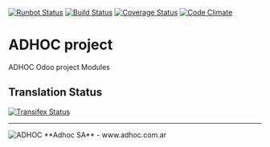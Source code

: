 [![Runbot Status](http://runbot.adhoc.com.ar/runbot/badge/flat/20/11.0.svg)](http://runbot.adhoc.com.ar/runbot/repo/github-com-ingadhoc-project-20)
[![Build Status](https://travis-ci.org/ingadhoc/project.svg?branch=11.0)](https://travis-ci.org/ingadhoc/project)
[![Coverage Status](https://coveralls.io/repos/ingadhoc/project/badge.png?branch=11.0)](https://coveralls.io/r/ingadhoc/project?branch=11.0)
[![Code Climate](https://codeclimate.com/github/ingadhoc/project/badges/gpa.svg)](https://codeclimate.com/github/ingadhoc/project)

# ADHOC project

ADHOC Odoo project Modules

[//]: # (addons)
[//]: # (end addons)

Translation Status
------------------
[![Transifex Status](https://www.transifex.com/projects/p/ingadhoc-project-11-0/chart/image_png)](https://www.transifex.com/projects/p/ingadhoc-project-11-0)

----

<img alt="ADHOC" src="http://fotos.subefotos.com/83fed853c1e15a8023b86b2b22d6145bo.png" />
**Adhoc SA** - www.adhoc.com.ar
